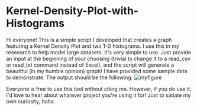 # Kernel-Density-Plot-with-Histograms

Hi everyone! This is a simple script I developed that creates a graph featuring a Kernel Density Plot and two 1-D histograms. I use this in my reseearch to help model large datasets. It's very simple to use. Just provide an input at the beginning of your choosing (trivial to change it to a read_csv or read_txt command instead of Excel), and the script will generate a beautiful (in my humble opinion) graph! I have provided some sample data to demonstrate. The output should be the following:
![myfigure](https://github.com/da5011/Kernel-Density-Plot-with-Histograms/assets/125768620/48797a15-e2f6-40f2-9cf4-ff28d5ca63fb)

Everyone is free to use this tool without citing me. However, if you do use it, I'd love to hear about whatever project you're using it for! Just to satiate my own curiosity, haha.
